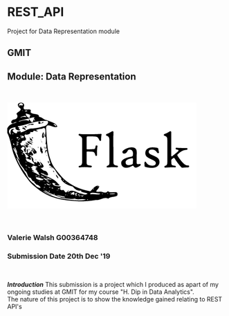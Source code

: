 # REST_API
Project for Data Representation module

## GMIT 
## Module: Data Representation
<br>

![Flask icon](flask.png)

<br>

### Valerie Walsh G00364748
### Submission Date 20th Dec '19

<br>

<strong><i>Introduction</strong></i>
This submission is a project which I produced as apart of my ongoing studies at GMIT for my course "H. Dip in Data Analytics".
<br>
The nature of this project is to show the knowledge gained relating to REST API's 
